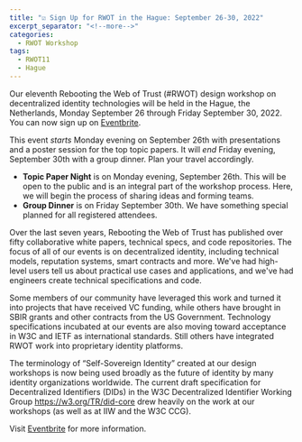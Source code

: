 ```yaml
---
title: "☑️ Sign Up for RWOT in the Hague: September 26-30, 2022"
excerpt_separator: "<!--more-->"
categories:
  - RWOT Workshop
tags:
  - RWOT11
  - Hague
---
```

Our eleventh Rebooting the Web of Trust (#RWOT) design workshop on decentralized identity technologies will be held in the Hague, the Netherlands, Monday September 26 through Friday September 30, 2022. You can now sign up on <a href="https://www.eventbrite.com/e/rebooting-the-web-of-trust-xi-2022-the-hague-tickets-347605426187">Eventbrite</a>.

This event <i>starts</i> Monday evening on September 26th with presentations and a poster session for the top topic papers. It will <i>end</I> Friday evening, September 30th with a group dinner. Plan your travel accordingly.

* **Topic Paper Night** is on Monday evening, September 26th. This will be open to the public and is an integral part of the workshop process. Here, we will begin the process of sharing ideas and forming teams.
* **Group Dinner** is on Friday September 30th. We have something special planned for all registered attendees.

Over the last seven years, Rebooting the Web of Trust has published over fifty collaborative white papers, technical specs, and code repositories. The focus of all of our events is on decentralized identity, including technical models, reputation systems, smart contracts and more. We've had high-level users tell us about practical use cases and applications, and we've had engineers create technical specifications and code.

Some members of our community have leveraged this work and turned it into projects that have received VC funding, while others have brought in SBIR grants and other contracts from the US Government. Technology specifications incubated at our events are also moving toward acceptance in W3C and IETF as international standards. Still others have integrated RWOT work into proprietary identity platforms.

The terminology of “Self-Sovereign Identity” created at our design workshops is now being used broadly as the future of identity by many identity organizations worldwide. The current draft specification for Decentralized Identifiers (DIDs) in the W3C Decentralized Identifier Working Group https://w3.org/TR/did-core  drew heavily on the work at our workshops (as well as at IIW and the W3C CCG).

Visit <a href="https://www.eventbrite.com/e/rebooting-the-web-of-trust-xi-2022-the-hague-tickets-347605426187">Eventbrite</a> for more information.
